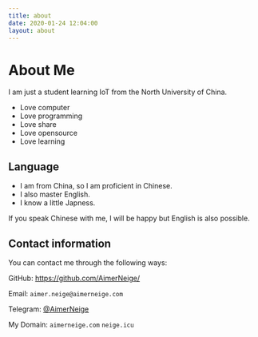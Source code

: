 ```yaml
---
title: about
date: 2020-01-24 12:04:00
layout: about
---
```

# About Me

I am just a student learning IoT from the North University of China.

- Love computer
- Love programming
- Love share
- Love opensource
- Love learning

## Language

- I am from China, so I am proficient in Chinese.
- I also master English.
- I know a little Japness.

If you speak Chinese with me, I will be happy but English is also possible. 

## Contact information

You can contact me through the following ways:

GitHub: <https://github.com/AimerNeige/>

Email: `aimer.neige@aimerneige.com`

Telegram: [@AimerNeige](https://t.me/AimerNeige)

My Domain: `aimerneige.com` `neige.icu`
